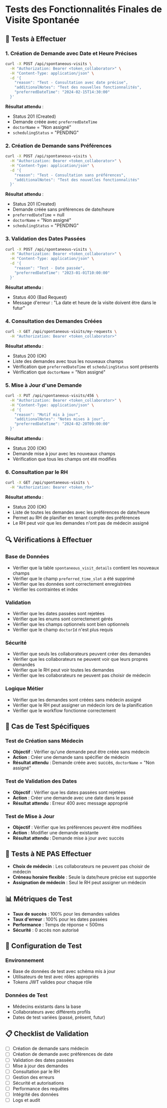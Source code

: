# Tests des Fonctionnalités Finales de Visite Spontanée

## 🧪 Tests à Effectuer

### 1. Création de Demande avec Date et Heure Précises

```bash
curl -X POST /api/spontaneous-visits \
  -H "Authorization: Bearer <token_collaborator>" \
  -H "Content-Type: application/json" \
  -d '{
    "reason": "Test - Consultation avec date précise",
    "additionalNotes": "Test des nouvelles fonctionnalités",
    "preferredDateTime": "2024-02-15T14:30:00"
  }'
```

**Résultat attendu** : 
- Status 201 (Created)
- Demande créée avec `preferredDateTime`
- `doctorName` = "Non assigné"
- `schedulingStatus` = "PENDING"

### 2. Création de Demande sans Préférences

```bash
curl -X POST /api/spontaneous-visits \
  -H "Authorization: Bearer <token_collaborator>" \
  -H "Content-Type: application/json" \
  -d '{
    "reason": "Test - Consultation sans préférences",
    "additionalNotes": "Test des nouvelles fonctionnalités"
  }'
```

**Résultat attendu** :
- Status 201 (Created)
- Demande créée sans préférences de date/heure
- `preferredDateTime` = null
- `doctorName` = "Non assigné"
- `schedulingStatus` = "PENDING"

### 3. Validation des Dates Passées

```bash
curl -X POST /api/spontaneous-visits \
  -H "Authorization: Bearer <token_collaborator>" \
  -H "Content-Type: application/json" \
  -d '{
    "reason": "Test - Date passée",
    "preferredDateTime": "2023-01-01T10:00:00"
  }'
```

**Résultat attendu** :
- Status 400 (Bad Request)
- Message d'erreur : "La date et heure de la visite doivent être dans le futur"

### 4. Consultation des Demandes Créées

```bash
curl -X GET /api/spontaneous-visits/my-requests \
  -H "Authorization: Bearer <token_collaborator>"
```

**Résultat attendu** :
- Status 200 (OK)
- Liste des demandes avec tous les nouveaux champs
- Vérification que `preferredDateTime` et `schedulingStatus` sont présents
- Vérification que `doctorName` = "Non assigné"

### 5. Mise à Jour d'une Demande

```bash
curl -X PUT /api/spontaneous-visits/456 \
  -H "Authorization: Bearer <token_collaborator>" \
  -H "Content-Type: application/json" \
  -d '{
    "reason": "Motif mis à jour",
    "additionalNotes": "Notes mises à jour",
    "preferredDateTime": "2024-02-20T09:00:00"
  }'
```

**Résultat attendu** :
- Status 200 (OK)
- Demande mise à jour avec les nouveaux champs
- Vérification que tous les champs ont été modifiés

### 6. Consultation par le RH

```bash
curl -X GET /api/spontaneous-visits \
  -H "Authorization: Bearer <token_rh>"
```

**Résultat attendu** :
- Status 200 (OK)
- Liste de toutes les demandes avec les préférences de date/heure
- Permet au RH de planifier en tenant compte des préférences
- Le RH peut voir que les demandes n'ont pas de médecin assigné

## 🔍 Vérifications à Effectuer

### Base de Données
- Vérifier que la table `spontaneous_visit_details` contient les nouveaux champs
- Vérifier que le champ `preferred_time_slot` a été supprimé
- Vérifier que les données sont correctement enregistrées
- Vérifier les contraintes et index

### Validation
- Vérifier que les dates passées sont rejetées
- Vérifier que les enums sont correctement gérés
- Vérifier que les champs optionnels sont bien optionnels
- Vérifier que le champ `doctorId` n'est plus requis

### Sécurité
- Vérifier que seuls les collaborateurs peuvent créer des demandes
- Vérifier que les collaborateurs ne peuvent voir que leurs propres demandes
- Vérifier que le RH peut voir toutes les demandes
- Vérifier que les collaborateurs ne peuvent pas choisir de médecin

### Logique Métier
- Vérifier que les demandes sont créées sans médecin assigné
- Vérifier que le RH peut assigner un médecin lors de la planification
- Vérifier que le workflow fonctionne correctement

## 📝 Cas de Test Spécifiques

### Test de Création sans Médecin
- **Objectif** : Vérifier qu'une demande peut être créée sans médecin
- **Action** : Créer une demande sans spécifier de médecin
- **Résultat attendu** : Demande créée avec succès, `doctorName` = "Non assigné"

### Test de Validation des Dates
- **Objectif** : Vérifier que les dates passées sont rejetées
- **Action** : Créer une demande avec une date dans le passé
- **Résultat attendu** : Erreur 400 avec message approprié

### Test de Mise à Jour
- **Objectif** : Vérifier que les préférences peuvent être modifiées
- **Action** : Modifier une demande existante
- **Résultat attendu** : Demande mise à jour avec succès

## 🚫 Tests à NE PAS Effectuer

- **Choix de médecin** : Les collaborateurs ne peuvent pas choisir de médecin
- **Créneau horaire flexible** : Seule la date/heure précise est supportée
- **Assignation de médecin** : Seul le RH peut assigner un médecin

## 📊 Métriques de Test

- **Taux de succès** : 100% pour les demandes valides
- **Taux d'erreur** : 100% pour les dates passées
- **Performance** : Temps de réponse < 500ms
- **Sécurité** : 0 accès non autorisé

## 🔧 Configuration de Test

### Environnement
- Base de données de test avec schéma mis à jour
- Utilisateurs de test avec rôles appropriés
- Tokens JWT valides pour chaque rôle

### Données de Test
- Médecins existants dans la base
- Collaborateurs avec différents profils
- Dates de test variées (passé, présent, futur)

## 📋 Checklist de Validation

- [ ] Création de demande sans médecin
- [ ] Création de demande avec préférences de date
- [ ] Validation des dates passées
- [ ] Mise à jour des demandes
- [ ] Consultation par le RH
- [ ] Gestion des erreurs
- [ ] Sécurité et autorisations
- [ ] Performance des requêtes
- [ ] Intégrité des données
- [ ] Logs et audit 